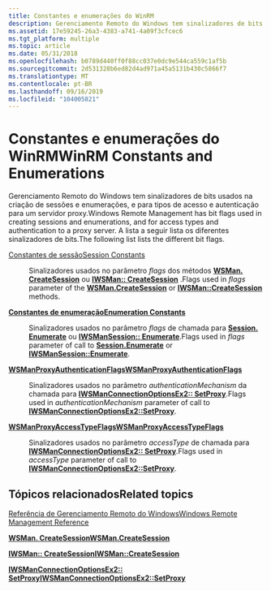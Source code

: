```yaml
---
title: Constantes e enumerações do WinRM
description: Gerenciamento Remoto do Windows tem sinalizadores de bits usados na criação de sessões e enumerações, e para tipos de acesso e autenticação para um servidor proxy.
ms.assetid: 17e59245-26a3-4383-a741-4a09f3cfcec6
ms.tgt_platform: multiple
ms.topic: article
ms.date: 05/31/2018
ms.openlocfilehash: b0789d440ff0f88cc037e0dc9e544ca559c1af5b
ms.sourcegitcommit: 2d531328b6ed82d4ad971a45a5131b430c5866f7
ms.translationtype: MT
ms.contentlocale: pt-BR
ms.lasthandoff: 09/16/2019
ms.locfileid: "104005821"
---
```

# <a name="winrm-constants-and-enumerations"></a><span data-ttu-id="e3302-103">Constantes e enumerações do WinRM</span><span class="sxs-lookup"><span data-stu-id="e3302-103">WinRM Constants and Enumerations</span></span>

<span data-ttu-id="e3302-104">Gerenciamento Remoto do Windows tem sinalizadores de bits usados na criação de sessões e enumerações, e para tipos de acesso e autenticação para um servidor proxy.</span><span class="sxs-lookup"><span data-stu-id="e3302-104">Windows Remote Management has bit flags used in creating sessions and enumerations, and for access types and authentication to a proxy server.</span></span> <span data-ttu-id="e3302-105">A lista a seguir lista os diferentes sinalizadores de bits.</span><span class="sxs-lookup"><span data-stu-id="e3302-105">The following list lists the different bit flags.</span></span>

<dl> <dt>

<span data-ttu-id="e3302-106"><span id="Session_Constants"></span><span id="session_constants"></span><span id="SESSION_CONSTANTS"></span>[Constantes de sessão](session-constants.md)</span><span class="sxs-lookup"><span data-stu-id="e3302-106"><span id="Session_Constants"></span><span id="session_constants"></span><span id="SESSION_CONSTANTS"></span>[Session Constants](session-constants.md)</span></span>
</dt> <dd>

<span data-ttu-id="e3302-107">Sinalizadores usados no parâmetro *flags* dos métodos [**WSMan. CreateSession**](wsman-createsession.md) ou [**IWSMan:: CreateSession**](/windows/desktop/api/WSManDisp/nf-wsmandisp-iwsman-createsession) .</span><span class="sxs-lookup"><span data-stu-id="e3302-107">Flags used in *flags* parameter of the [**WSMan.CreateSession**](wsman-createsession.md) or [**IWSMan::CreateSession**](/windows/desktop/api/WSManDisp/nf-wsmandisp-iwsman-createsession) methods.</span></span>

</dd> <dt>

<span data-ttu-id="e3302-108"><span id="Enumeration_Constants"></span><span id="enumeration_constants"></span><span id="ENUMERATION_CONSTANTS"></span>[**Constantes de enumeração**](enumeration-constants.md)</span><span class="sxs-lookup"><span data-stu-id="e3302-108"><span id="Enumeration_Constants"></span><span id="enumeration_constants"></span><span id="ENUMERATION_CONSTANTS"></span>[**Enumeration Constants**](enumeration-constants.md)</span></span>
</dt> <dd>

<span data-ttu-id="e3302-109">Sinalizadores usados no parâmetro *flags* de chamada para [**Session. Enumerate**](session-enumerate.md) ou [**IWSManSession:: Enumerate**](/windows/desktop/api/WSManDisp/nf-wsmandisp-iwsmansession-enumerate).</span><span class="sxs-lookup"><span data-stu-id="e3302-109">Flags used in *flags* parameter of call to [**Session.Enumerate**](session-enumerate.md) or [**IWSManSession::Enumerate**](/windows/desktop/api/WSManDisp/nf-wsmandisp-iwsmansession-enumerate).</span></span>

</dd> <dt>

<span data-ttu-id="e3302-110"><span id="WSManProxyAuthenticationFlags"></span><span id="wsmanproxyauthenticationflags"></span><span id="WSMANPROXYAUTHENTICATIONFLAGS"></span>[**WSManProxyAuthenticationFlags**](/windows/desktop/api/WSManDisp/ne-wsmandisp-wsmanproxyauthenticationflags)</span><span class="sxs-lookup"><span data-stu-id="e3302-110"><span id="WSManProxyAuthenticationFlags"></span><span id="wsmanproxyauthenticationflags"></span><span id="WSMANPROXYAUTHENTICATIONFLAGS"></span>[**WSManProxyAuthenticationFlags**](/windows/desktop/api/WSManDisp/ne-wsmandisp-wsmanproxyauthenticationflags)</span></span>
</dt> <dd>

<span data-ttu-id="e3302-111">Sinalizadores usados no parâmetro *authenticationMechanism* da chamada para [**IWSManConnectionOptionsEx2:: SetProxy**](/windows/desktop/api/WSManDisp/nf-wsmandisp-iwsmanconnectionoptionsex2-setproxy).</span><span class="sxs-lookup"><span data-stu-id="e3302-111">Flags used in *authenticationMechanism* parameter of call to [**IWSManConnectionOptionsEx2::SetProxy**](/windows/desktop/api/WSManDisp/nf-wsmandisp-iwsmanconnectionoptionsex2-setproxy).</span></span>

</dd> <dt>

<span data-ttu-id="e3302-112"><span id="WSManProxyAccessTypeFlags"></span><span id="wsmanproxyaccesstypeflags"></span><span id="WSMANPROXYACCESSTYPEFLAGS"></span>[**WSManProxyAccessTypeFlags**](/windows/desktop/api/WSManDisp/ne-wsmandisp-wsmanproxyaccesstypeflags)</span><span class="sxs-lookup"><span data-stu-id="e3302-112"><span id="WSManProxyAccessTypeFlags"></span><span id="wsmanproxyaccesstypeflags"></span><span id="WSMANPROXYACCESSTYPEFLAGS"></span>[**WSManProxyAccessTypeFlags**](/windows/desktop/api/WSManDisp/ne-wsmandisp-wsmanproxyaccesstypeflags)</span></span>
</dt> <dd>

<span data-ttu-id="e3302-113">Sinalizadores usados no parâmetro *accessType* de chamada para [**IWSManConnectionOptionsEx2:: SetProxy**](/windows/desktop/api/WSManDisp/nf-wsmandisp-iwsmanconnectionoptionsex2-setproxy).</span><span class="sxs-lookup"><span data-stu-id="e3302-113">Flags used in *accessType* parameter of call to [**IWSManConnectionOptionsEx2::SetProxy**](/windows/desktop/api/WSManDisp/nf-wsmandisp-iwsmanconnectionoptionsex2-setproxy).</span></span>

</dd> </dl>

## <a name="related-topics"></a><span data-ttu-id="e3302-114">Tópicos relacionados</span><span class="sxs-lookup"><span data-stu-id="e3302-114">Related topics</span></span>

<dl> <dt>

[<span data-ttu-id="e3302-115">Referência de Gerenciamento Remoto do Windows</span><span class="sxs-lookup"><span data-stu-id="e3302-115">Windows Remote Management Reference</span></span>](windows-remote-management-reference.md)
</dt> <dt>

[<span data-ttu-id="e3302-116">**WSMan. CreateSession**</span><span class="sxs-lookup"><span data-stu-id="e3302-116">**WSMan.CreateSession**</span></span>](wsman-createsession.md)
</dt> <dt>

[<span data-ttu-id="e3302-117">**IWSMan:: CreateSession**</span><span class="sxs-lookup"><span data-stu-id="e3302-117">**IWSMan::CreateSession**</span></span>](/windows/desktop/api/WSManDisp/nf-wsmandisp-iwsman-createsession)
</dt> <dt>

[<span data-ttu-id="e3302-118">**IWSManConnectionOptionsEx2:: SetProxy**</span><span class="sxs-lookup"><span data-stu-id="e3302-118">**IWSManConnectionOptionsEx2::SetProxy**</span></span>](/windows/desktop/api/WSManDisp/nf-wsmandisp-iwsmanconnectionoptionsex2-setproxy)
</dt> </dl>

 

 




